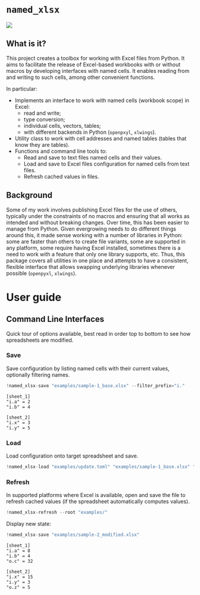 # `named_xlsx`


[![](https://img.shields.io/badge/code%20style-black-000000.svg)](https://github.com/psf/black)

## What is it?

This project creates a toolbox for working with Excel files from Python.
It aims to facilitate the release of Excel-based workbooks with or
without macros by developing interfaces with named cells. It enables
reading from and writing to such cells, among other convenient
functions.

In particular:

-   Implements an interface to work with named cells (workbook scope) in
    Excel:
    -   read and write;
    -   type conversion;
    -   individual cells, vectors, tables;
    -   with different backends in Python (`openpxyl`, `xlwings`).
-   Utility class to work with cell addresses and named tables (tables
    that know they are tables).
-   Functions and command line tools to:
    -   Read and save to text files named cells and their values.
    -   Load and save to Excel files configuration for named cells from
        text files.
    -   Refresh cached values in files.

## Background

Some of my work involves publishing Excel files for the use of others,
typically under the constraints of no macros and ensuring that all works
as intended and without breaking changes. Over time, this has been
easier to manage from Python. Given evergrowing needs to do different
things around this, it made sense working with a number of libraries in
Python: some are faster than others to create file variants, some are
supported in any platform, some require having Excel installed,
sometimes there is a need to work with a feature that only one library
supports, etc. Thus, this package covers all utilities in one place and
attempts to have a consistent, flexible interface that allows swapping
underlying libraries whenever possible (`openpyxl`, `xlwings`).

# User guide

## Command Line Interfaces

Quick tour of options available, best read in order top to bottom to see
how spreadsheets are modified.

### Save

Save configuration by listing named cells with their current values,
optionally filtering names.

``` python
!named_xlsx-save "examples/sample-1_base.xlsx" --filter_prefix="i."
```

    [sheet_1]
    "i.a" = 2
    "i.b" = 4

    [sheet_2]
    "i.x" = 3
    "i.y" = 5

### Load

Load configuration onto target spreadsheet and save.

``` python
!named_xlsx-load "examples/update.toml" "examples/sample-1_base.xlsx" "examples/sample-2_modified.xlsx"
```

### Refresh

In supported platforms where Excel is available, open and save the file
to refresh cached values (if the spreadsheet automatically computes
values).

``` python
!named_xlsx-refresh --root "examples/"
```

Display new state:

``` python
!named_xlsx-save "examples/sample-2_modified.xlsx"
```

    [sheet_1]
    "i.a" = 8
    "i.b" = 4
    "o.c" = 32

    [sheet_2]
    "i.x" = 15
    "i.y" = 3
    "o.z" = 5
